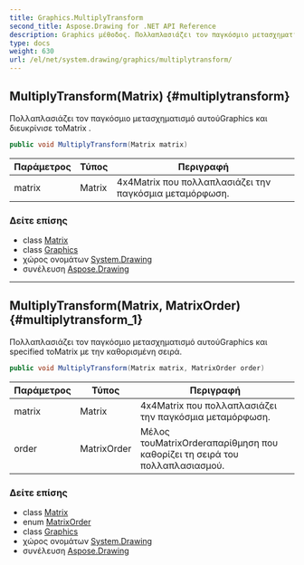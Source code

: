 ```yaml
---
title: Graphics.MultiplyTransform
second_title: Aspose.Drawing for .NET API Reference
description: Graphics μέθοδος. Πολλαπλασιάζει τον παγκόσμιο μετασχηματισμό αυτούGraphics και διευκρίνισε τοMatrix .
type: docs
weight: 630
url: /el/net/system.drawing/graphics/multiplytransform/
---
```

## MultiplyTransform(Matrix) {#multiplytransform}

Πολλαπλασιάζει τον παγκόσμιο μετασχηματισμό αυτούGraphics και διευκρίνισε τοMatrix .

```csharp
public void MultiplyTransform(Matrix matrix)
```

| Παράμετρος | Τύπος | Περιγραφή |
| --- | --- | --- |
| matrix | Matrix | 4x4Matrix που πολλαπλασιάζει την παγκόσμια μεταμόρφωση. |

### Δείτε επίσης

* class [Matrix](../../../system.drawing.drawing2d/matrix/)
* class [Graphics](../)
* χώρος ονομάτων [System.Drawing](../../graphics/)
* συνέλευση [Aspose.Drawing](../../../)

---

## MultiplyTransform(Matrix, MatrixOrder) {#multiplytransform_1}

Πολλαπλασιάζει τον παγκόσμιο μετασχηματισμό αυτούGraphics και specified τοMatrix με την καθορισμένη σειρά.

```csharp
public void MultiplyTransform(Matrix matrix, MatrixOrder order)
```

| Παράμετρος | Τύπος | Περιγραφή |
| --- | --- | --- |
| matrix | Matrix | 4x4Matrix που πολλαπλασιάζει την παγκόσμια μεταμόρφωση. |
| order | MatrixOrder | Μέλος τουMatrixOrderαπαρίθμηση που καθορίζει τη σειρά του πολλαπλασιασμού. |

### Δείτε επίσης

* class [Matrix](../../../system.drawing.drawing2d/matrix/)
* enum [MatrixOrder](../../../system.drawing.drawing2d/matrixorder/)
* class [Graphics](../)
* χώρος ονομάτων [System.Drawing](../../graphics/)
* συνέλευση [Aspose.Drawing](../../../)


